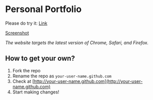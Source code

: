 # Personal Portfolio

Please do try it: [Link](https://rohitjmathew.xyz)

[Screenshot](img/Screenshot.png "Screenshot")

*The website targets the latest version of Chrome, Safari, and Firefox.*

## How to get your own?
1. Fork the repo
2. Rename the repo as `your-user-name.github.com`
3. Check at [http://your-user-name.github.com](http://your-user-name.github.com)
4. Start making changes!

